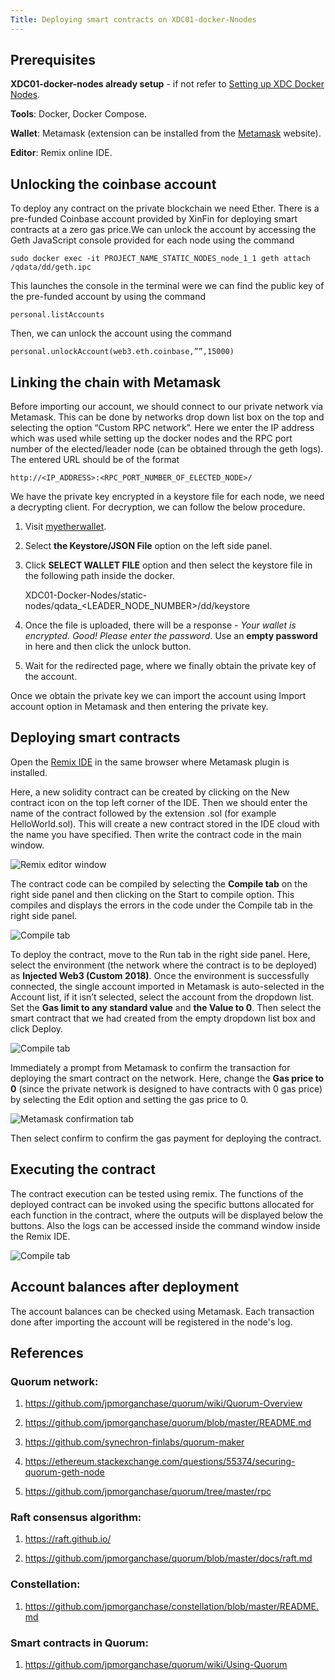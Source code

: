 ```yaml
---
Title: Deploying smart contracts on XDC01-docker-Nnodes 
---
```


## Prerequisites

**XDC01-docker-nodes already setup** - if not refer to [Setting up XDC Docker Nodes](https://github.com/DAZLabs/XDC-Docker-Nodes/blob/master/ReadMe.md).

**Tools**: Docker, Docker Compose.

**Wallet**: Metamask (extension can be installed from the [Metamask](metamask.io) website).

**Editor**: Remix online IDE.

## Unlocking the coinbase account

To deploy any contract on the private blockchain we need Ether. There is a pre-funded Coinbase account provided by XinFin for deploying smart contracts at a zero gas price.We can unlock the account by accessing the Geth JavaScript console provided for each node using the command

    sudo docker exec -it PROJECT_NAME_STATIC_NODES_node_1_1 geth attach /qdata/dd/geth.ipc

This launches the console in the terminal were we can find the public key of the pre-funded account by using the command 

    personal.listAccounts

Then, we can unlock the account using the command

    personal.unlockAccount(web3.eth.coinbase,””,15000)

## Linking the chain with Metamask

Before importing our account, we should connect to our private network via Metamask. This can be done by networks drop down list box on the top and selecting the option “Custom RPC network”. Here we enter the IP address which was used while setting up the docker nodes and the RPC port number of the elected/leader node (can be obtained through the geth logs). The entered URL should be of the format

    http://<IP_ADDRESS>:<RPC_PORT_NUMBER_OF_ELECTED_NODE>/

We have the private key encrypted in a keystore file for each node, we need a decrypting client. For decryption, we can follow the below procedure.

1. Visit [myetherwallet](https://www.myetherwallet.com/#view-wallet-info).
2. Select **the Keystore/JSON File** option on the left side panel.
3. Click **SELECT WALLET FILE** option and then select the keystore file in the following path inside the docker.

    XDC01-Docker-Nodes/static-nodes/qdata_<LEADER_NODE_NUMBER>/dd/keystore

4. Once the file is uploaded, there will be a response - *Your wallet is encrypted. Good! Please enter the password*. Use an **empty password** in here and then click the unlock button.
5. Wait for the redirected page, where we finally obtain the private key of the account.

Once we obtain the private key we can import the account using Import account option in Metamask and then entering the private key.

## Deploying smart contracts

Open the [Remix IDE](remix.ethereum.org) in the same browser where Metamask plugin is installed. 

Here, a new solidity contract can be created by clicking on the New contract icon on the top left corner of the IDE. Then we should enter the name of the contract followed by the extension .sol (for example HelloWorld.sol). This will create a new contract stored in the IDE cloud with the name you have specified. Then write the contract code in the main window.

![Remix editor window](/Docs/image4.png)

The contract code can be compiled by selecting the **Compile tab** on the right side panel and then clicking on the Start to compile option. This compiles and displays the errors in the code under the Compile tab in the right side panel.

![Compile tab](/Docs/image5.png)

To deploy the contract, move to the Run tab in the right side panel. Here, select the environment (the network where the contract is to be deployed) as **Injected Web3 (Custom 2018)**. Once the environment is successfully connected, the single account imported in Metamask is auto-selected in the Account list, if it isn’t selected, select the account from the dropdown list. Set the **Gas limit to any standard value** and **the Value to 0**. Then select the smart contract that we had created from the empty dropdown list box and click Deploy.

![Compile tab](/Docs/image2.png)

Immediately a prompt from Metamask to confirm the transaction for deploying the smart contract on the network. Here, change the **Gas price to 0** (since the private network is designed to have contracts with 0 gas price) by selecting the Edit option and setting the gas price to 0.

![Metamask confirmation tab](/Docs/image1.png)

Then select confirm to confirm the gas payment for deploying the contract.

## Executing the contract

The contract execution can be tested using remix. The functions of the deployed contract can be invoked using the specific buttons allocated for each function in the contract, where the outputs will be displayed below the buttons. Also the logs can be accessed inside the command window inside the Remix IDE. 

![Compile tab](/Docs/image3.png)

## Account balances after deployment

The account balances can be checked using Metamask. Each transaction done after importing the account will be registered in the node's log.

## References

### Quorum network:

1. https://github.com/jpmorganchase/quorum/wiki/Quorum-Overview 

2. https://github.com/jpmorganchase/quorum/blob/master/README.md

3. https://github.com/synechron-finlabs/quorum-maker

4. https://ethereum.stackexchange.com/questions/55374/securing-quorum-geth-node

5. https://github.com/jpmorganchase/quorum/tree/master/rpc 

### Raft consensus algorithm: 

1. https://raft.github.io/

2. https://github.com/jpmorganchase/quorum/blob/master/docs/raft.md 

### Constellation: 

1. https://github.com/jpmorganchase/constellation/blob/master/README.md

### Smart contracts in Quorum: 

1. https://github.com/jpmorganchase/quorum/wiki/Using-Quorum


